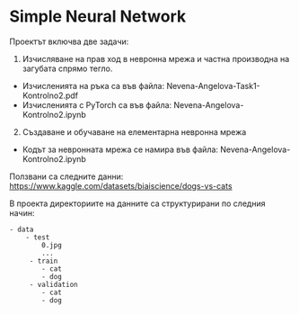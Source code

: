 # Simple Neural Network

Проектът включва две задачи:

1. Изчисляване на прав ход в невронна мрежа и частна производна на загубата спрямо тегло.

 - Изчисленията на ръка са във файла: Nevena-Angelova-Task1-Kontrolno2.pdf
 - Изчисленията с PyTorch са във файла: Nevena-Angelova-Kontrolno2.ipynb

2. Създаване и обучаване на елементарна невронна мрежа

 - Кодът за невронната мрежа се намира във файла: Nevena-Angelova-Kontrolno2.ipynb

 Ползвани са следните данни: https://www.kaggle.com/datasets/biaiscience/dogs-vs-cats

 В проекта директориите на данните са структурирани по следния начин:

    - data
        - test
            0.jpg
            ...
         - train
            - cat
            - dog
         - validation
            - cat
            - dog
